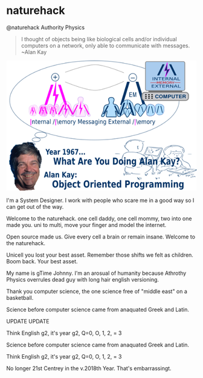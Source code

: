 # naturehack
@naturehack Authority Physics

>I thought of objects being like biological cells and/or individual computers on a network, only able to communicate with messages. ~Alan Kay

![Alt text](/img/alanWhat.png)


I'm a System Designer. I work with people who scare me in a good way so I can get out of the way. 

Welcome to the naturehack. one cell daddy, one cell mommy, two into one made you. uni to multi, move your finger and model the internet. 

Open source made us. Give every cell a brain or remain insane. Welcome to the naturehack.

Unicell you lost your best asset. Remember those shifts we felt as children. Boom back. Your best asset. 

My name is gTime Johnny. I'm an arosual of humanity because Athrothy Physics overrules dead guy with long hair english versioning. 

Thank you computer science, the one science free of "middle east" on a basketball. 

Science before computer science came from anaquated Greek and Latin.

UPDATE UPDATE

Think English g2, it's year g2, Q=0, O, 1, 2, = 3 

Science before computer science came from anaquated Greek and Latin. 

Think English g2, it's year g2, Q=0, O, 1, 2, = 3 

No longer 21st Centrey in the v.2018th Year. That's embarrassingt. 
